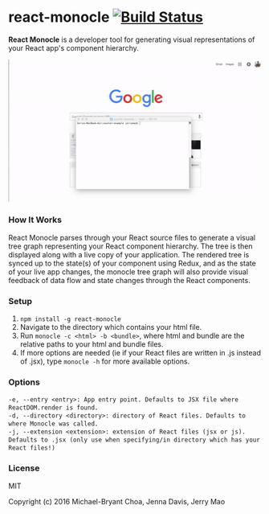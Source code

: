 # react-monocle [![Build Status](https://travis-ci.org/mbchoa/react-monocle.svg?branch=master)](https://travis-ci.org/mbchoa/react-monocle)

**React Monocle** is a developer tool for generating visual representations of your React app's component hierarchy.

<img src="demo.gif" width="600"/>

### How It Works
React Monocle parses through your React source files to generate a visual tree graph representing your React component hierarchy. 
The tree is then displayed along with a live copy of your application. 
The rendered tree is synced up to the state(s) of your component using Redux, and as the state of your live app changes, the monocle tree graph will also provide visual feedback of data flow and state changes through the React components.

### Setup
1. ```npm install -g react-monocle```
2. Navigate to the directory which contains your html file.
3. Run ```monocle -c <html> -b <bundle>```, where html and bundle are the relative paths to your html and bundle files.
4. If more options are needed (ie if your React files are written in .js instead of .jsx), type ```monocle -h``` for more available options.

### Options
```
-e, --entry <entry>: App entry point. Defaults to JSX file where ReactDOM.render is found.
-d, --directory <directory>: directory of React files. Defaults to where Monocle was called.
-j, --extension <extension>: extension of React files (jsx or js). Defaults to .jsx (only use when specifying/in directory which has your React files!)
```

### License
MIT

Copyright (c) 2016 Michael-Bryant Choa, Jenna Davis, Jerry Mao
